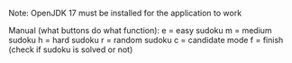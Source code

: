 Note: OpenJDK 17 must be installed for the application to work

Manual (what buttons do what function):
e = easy sudoku
m = medium sudoku
h = hard sudoku
r = random sudoku
c = candidate mode
f = finish (check if sudoku is solved or not)
